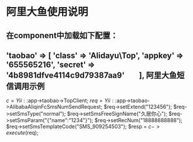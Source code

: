 # 阿里大鱼使用说明
在component中加载如下配置：
-------  
  'taobao' => [
        	'class'  =>	'Alidayu\Top',
        	'appkey' =>	'655565216',
        	'secret' =>	'4b8981dfve4114c9d79387aa9'
        ],
阿里大鱼短信调用示例
-------  
$c = Yii::$app->taobao->TopClient;
$req = Yii::$app->taobao->AlibabaAliqinFcSmsNumSendRequest;
$req->setExtend("123456");
$req->setSmsType("normal");
$req->setSmsFreeSignName("久居你心");
$req->setSmsParam("{\"name\":\"1234\"}");
$req->setRecNum("18888888888");
$req->setSmsTemplateCode("SMS_909254503");
$resp = $c->execute($req);
  
